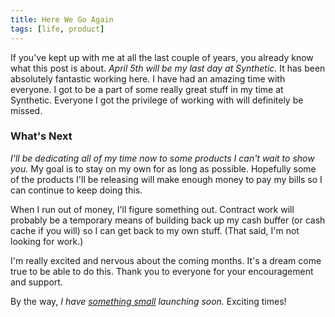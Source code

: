 ```yaml
---
title: Here We Go Again
tags: [life, product]
---
```


If you've kept up with me at all the last couple of years, you already know what this post is about. *April 5th will be my last day at Synthetic.* It has been absolutely fantastic working here. I have had an amazing time with everyone. I got to be a part of some really great stuff in my time at Synthetic. Everyone I got the privilege of working with will definitely be missed.

### What's Next

*I'll be dedicating all of my time now to some products I can't wait to show you.* My goal is to stay on my own for as long as possible. Hopefully some of the products I'll be releasing will make enough money to pay my bills so I can continue to keep doing this.

When I run out of money, I'll figure something out. Contract work will probably be a temporary means of building back up my cash buffer (or cash cache if you will) so I can get back to my own stuff. (That said, I'm not looking for work.)

I'm really excited and nervous about the coming months. It's a dream come true to be able to do this. Thank you to everyone for your encouragement and support.

By the way, *I have [something small](http://getsharesapp.com) launching soon.* Exciting times!
